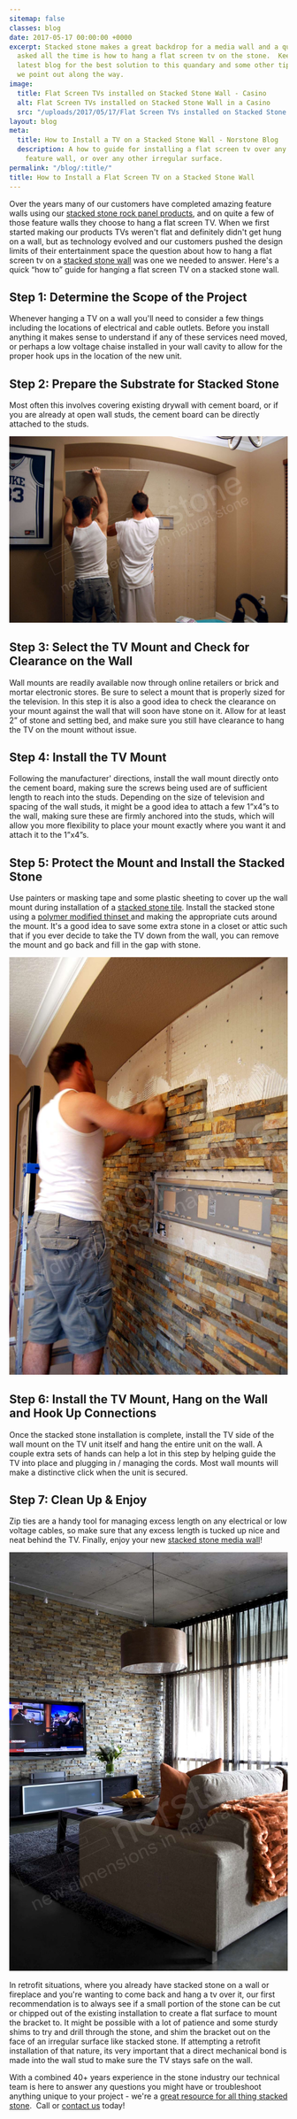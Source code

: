 ```yaml
---
sitemap: false
classes: blog
date: 2017-05-17 00:00:00 +0000
excerpt: Stacked stone makes a great backdrop for a media wall and a question we get
  asked all the time is how to hang a flat screen tv on the stone.  Keep reading our
  latest blog for the best solution to this quandary and some other tips and tricks
  we point out along the way.
image:
  title: Flat Screen TVs installed on Stacked Stone Wall - Casino
  alt: Flat Screen TVs installed on Stacked Stone Wall in a Casino
  src: "/uploads/2017/05/17/Flat Screen TVs installed on Stacked Stone Wall - Casino.jpg"
layout: blog
meta:
  title: How to Install a TV on a Stacked Stone Wall - Norstone Blog
  description: A how to guide for installing a flat screen tv over any stacked stone
    feature wall, or over any other irregular surface.
permalink: "/blog/:title/"
title: How to Install a Flat Screen TV on a Stacked Stone Wall
---
```



Over the years many of our customers have completed amazing feature walls using our [stacked stone rock panel products](https://www.norstoneusa.com/products/stacked-stone-cladding/), and on quite a few of those feature walls they choose to hang a flat screen TV.  When we first started making our products TVs weren't flat and definitely didn't get hung on a wall, but as technology evolved and our customers pushed the design limits of their entertainment space the question about how to hang a flat screen tv on a [stacked stone wall](https://www.norstoneusa.com/blog/norstone-industry-series-what-is-stacked-stone/) was one we needed to answer.  Here's a quick “how to” guide for hanging a flat screen TV on a stacked stone wall.

## Step 1: Determine the Scope of the Project

Whenever hanging a TV on a wall you'll need to consider a few things including the locations of electrical and cable outlets.  Before you install anything it makes sense to understand if any of these services need moved, or perhaps a low voltage chaise installed in your wall cavity to allow for the proper hook ups in the location of the new unit.

## Step 2: Prepare the Substrate for Stacked Stone

Most often this involves covering existing drywall with cement board, or if you are already at open wall studs, the cement board can be directly attached to the studs.

![Flat Screen TV installed on Stacked Stone Wall - Installing Cement Board](/uploads/2017/05/17/Flat%20Screen%20TV%20installed%20on%20Stacked%20Stone%20Wall%20-%20Installing%20Cement%20Board.jpg)

## Step 3: Select the TV Mount and Check for Clearance on the Wall

Wall mounts are readily available now through online retailers or brick and mortar electronic stores.  Be sure to select a mount that is properly sized for the television.  In this step it is also a good idea to check the clearance on your mount against the wall that will soon have stone on it.  Allow for at least 2” of stone and setting bed, and make sure you still have clearance to hang the TV on the mount without issue.

## Step 4: Install the TV Mount

Following the manufacturer' directions, install the wall mount directly onto the cement board, making sure the screws being used are of sufficient length to reach into the studs.  Depending on the size of television and spacing of the wall studs, it might be a good idea to attach a few 1”x4”s to the wall, making sure these are firmly anchored into the studs, which will allow you more flexibility to place your mount exactly where you want it and attach it to the 1”x4”s.

## Step 5: Protect the Mount and Install the Stacked Stone

Use painters or masking tape and some plastic sheeting to cover up the wall mount during installation of a [stacked stone tile](https://www.norstoneusa.com/products/).  Install the stacked stone using a [polymer modified thinset ](https://www.norstoneusa.com/blog/what-is-the-difference-between-different-types-of-thinset-and-what-s-the-best-thinset-for-stacked-stone-installations/)and making the appropriate cuts around the mount.  It's a good idea to save some extra stone in a closet or attic such that if you ever decide to take the TV down from the wall, you can remove the mount and go back and fill in the gap with stone.

![Flat Screen TV installed on Stacked Stone Wall - Installing Stone](/uploads/2017/05/17/Flat%20Screen%20TV%20installed%20on%20Stacked%20Stone%20Wall%20-%20Installing%20Stone.jpg)

## Step 6: Install the TV Mount, Hang on the Wall and Hook Up Connections

Once the stacked stone installation is complete, install the TV side of the wall mount on the TV unit itself and hang the entire unit on the wall.  A couple extra sets of hands can help a lot in this step by helping guide the TV into place and plugging in / managing the cords.  Most wall mounts will make a distinctive click when the unit is secured.

## Step 7: Clean Up & Enjoy

Zip ties are a handy tool for managing excess length on any electrical or low voltage cables, so make sure that any excess length is tucked up nice and neat behind the TV. Finally, enjoy your new [stacked stone media wall](https://www.norstoneusa.com/gallery/application/natural-stone-feature-walls/)!

![Flat Screen TV installed on Stacked Stone Wall - Living Room](/uploads/2017/05/17/Flat%20Screen%20TV%20installed%20on%20Stacked%20Stone%20Wall%20-%20Living%20Room.jpg)

In retrofit situations, where you already have stacked stone on a wall or fireplace and you're wanting to come back and hang a tv over it, our first recommendation is to always see if a small portion of the stone can be cut or chipped out of the existing installation to create a flat surface to mount the bracket to.  It might be possible with a lot of patience and some sturdy shims to try and drill through the stone, and shim the bracket out on the face of an irregular surface like stacked stone.  If attempting a retrofit installation of that nature, its very important that a direct mechanical bond is made into the wall stud to make sure the TV stays safe on the wall.

With a combined 40+ years experience in the stone industry our technical team is here to answer any questions you might have or troubleshoot anything unique to your project - we're a [great resource for all thing stacked stone](/faq/).  Call or [contact us](https://www.norstoneusa.com/contact-us/) today!

